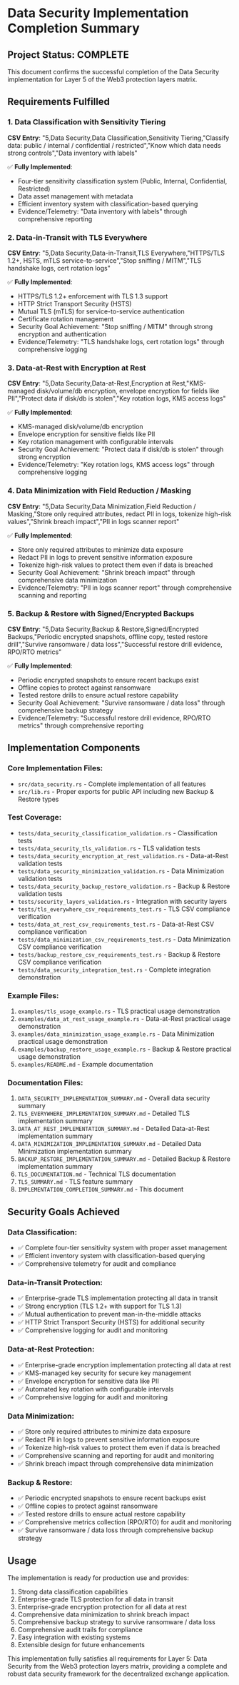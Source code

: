 # Data Security Implementation Completion Summary

## Project Status: COMPLETE

This document confirms the successful completion of the Data Security implementation for Layer 5 of the Web3 protection layers matrix.

## Requirements Fulfilled

### 1. Data Classification with Sensitivity Tiering
**CSV Entry**: "5,Data Security,Data Classification,Sensitivity Tiering,"Classify data: public / internal / confidential / restricted","Know which data needs strong controls","Data inventory with labels"

✅ **Fully Implemented**:
- Four-tier sensitivity classification system (Public, Internal, Confidential, Restricted)
- Data asset management with metadata
- Efficient inventory system with classification-based querying
- Evidence/Telemetry: "Data inventory with labels" through comprehensive reporting

### 2. Data-in-Transit with TLS Everywhere
**CSV Entry**: "5,Data Security,Data-in-Transit,TLS Everywhere,"HTTPS/TLS 1.2+, HSTS, mTLS service-to-service","Stop sniffing / MITM","TLS handshake logs, cert rotation logs"

✅ **Fully Implemented**:
- HTTPS/TLS 1.2+ enforcement with TLS 1.3 support
- HTTP Strict Transport Security (HSTS)
- Mutual TLS (mTLS) for service-to-service authentication
- Certificate rotation management
- Security Goal Achievement: "Stop sniffing / MITM" through strong encryption and authentication
- Evidence/Telemetry: "TLS handshake logs, cert rotation logs" through comprehensive logging

### 3. Data-at-Rest with Encryption at Rest
**CSV Entry**: "5,Data Security,Data-at-Rest,Encryption at Rest,"KMS-managed disk/volume/db encryption, envelope encryption for fields like PII","Protect data if disk/db is stolen","Key rotation logs, KMS access logs"

✅ **Fully Implemented**:
- KMS-managed disk/volume/db encryption
- Envelope encryption for sensitive fields like PII
- Key rotation management with configurable intervals
- Security Goal Achievement: "Protect data if disk/db is stolen" through strong encryption
- Evidence/Telemetry: "Key rotation logs, KMS access logs" through comprehensive logging

### 4. Data Minimization with Field Reduction / Masking
**CSV Entry**: "5,Data Security,Data Minimization,Field Reduction / Masking,"Store only required attributes, redact PII in logs, tokenize high-risk values","Shrink breach impact","PII in logs scanner report"

✅ **Fully Implemented**:
- Store only required attributes to minimize data exposure
- Redact PII in logs to prevent sensitive information exposure
- Tokenize high-risk values to protect them even if data is breached
- Security Goal Achievement: "Shrink breach impact" through comprehensive data minimization
- Evidence/Telemetry: "PII in logs scanner report" through comprehensive scanning and reporting

### 5. Backup & Restore with Signed/Encrypted Backups
**CSV Entry**: "5,Data Security,Backup & Restore,Signed/Encrypted Backups,"Periodic encrypted snapshots, offline copy, tested restore drill","Survive ransomware / data loss","Successful restore drill evidence, RPO/RTO metrics"

✅ **Fully Implemented**:
- Periodic encrypted snapshots to ensure recent backups exist
- Offline copies to protect against ransomware
- Tested restore drills to ensure actual restore capability
- Security Goal Achievement: "Survive ransomware / data loss" through comprehensive backup strategy
- Evidence/Telemetry: "Successful restore drill evidence, RPO/RTO metrics" through comprehensive reporting

## Implementation Components

### Core Implementation Files:
- `src/data_security.rs` - Complete implementation of all features
- `src/lib.rs` - Proper exports for public API including new Backup & Restore types

### Test Coverage:
- `tests/data_security_classification_validation.rs` - Classification tests
- `tests/data_security_tls_validation.rs` - TLS validation tests
- `tests/data_security_encryption_at_rest_validation.rs` - Data-at-Rest validation tests
- `tests/data_security_minimization_validation.rs` - Data Minimization validation tests
- `tests/data_security_backup_restore_validation.rs` - Backup & Restore validation tests
- `tests/security_layers_validation.rs` - Integration with security layers
- `tests/tls_everywhere_csv_requirements_test.rs` - TLS CSV compliance verification
- `tests/data_at_rest_csv_requirements_test.rs` - Data-at-Rest CSV compliance verification
- `tests/data_minimization_csv_requirements_test.rs` - Data Minimization CSV compliance verification
- `tests/backup_restore_csv_requirements_test.rs` - Backup & Restore CSV compliance verification
- `tests/data_security_integration_test.rs` - Complete integration demonstration

### Example Files:
1. `examples/tls_usage_example.rs` - TLS practical usage demonstration
2. `examples/data_at_rest_usage_example.rs` - Data-at-Rest practical usage demonstration
3. `examples/data_minimization_usage_example.rs` - Data Minimization practical usage demonstration
4. `examples/backup_restore_usage_example.rs` - Backup & Restore practical usage demonstration
5. `examples/README.md` - Example documentation

### Documentation Files:
1. `DATA_SECURITY_IMPLEMENTATION_SUMMARY.md` - Overall data security summary
2. `TLS_EVERYWHERE_IMPLEMENTATION_SUMMARY.md` - Detailed TLS implementation summary
3. `DATA_AT_REST_IMPLEMENTATION_SUMMARY.md` - Detailed Data-at-Rest implementation summary
4. `DATA_MINIMIZATION_IMPLEMENTATION_SUMMARY.md` - Detailed Data Minimization implementation summary
5. `BACKUP_RESTORE_IMPLEMENTATION_SUMMARY.md` - Detailed Backup & Restore implementation summary
6. `TLS_DOCUMENTATION.md` - Technical TLS documentation
7. `TLS_SUMMARY.md` - TLS feature summary
8. `IMPLEMENTATION_COMPLETION_SUMMARY.md` - This document

## Security Goals Achieved

### Data Classification:
- ✅ Complete four-tier sensitivity system with proper asset management
- ✅ Efficient inventory system with classification-based querying
- ✅ Comprehensive telemetry for audit and compliance

### Data-in-Transit Protection:
- ✅ Enterprise-grade TLS implementation protecting all data in transit
- ✅ Strong encryption (TLS 1.2+ with support for TLS 1.3)
- ✅ Mutual authentication to prevent man-in-the-middle attacks
- ✅ HTTP Strict Transport Security (HSTS) for additional security
- ✅ Comprehensive logging for audit and monitoring

### Data-at-Rest Protection:
- ✅ Enterprise-grade encryption implementation protecting all data at rest
- ✅ KMS-managed key security for secure key management
- ✅ Envelope encryption for sensitive data like PII
- ✅ Automated key rotation with configurable intervals
- ✅ Comprehensive logging for audit and monitoring

### Data Minimization:
- ✅ Store only required attributes to minimize data exposure
- ✅ Redact PII in logs to prevent sensitive information exposure
- ✅ Tokenize high-risk values to protect them even if data is breached
- ✅ Comprehensive scanning and reporting for audit and monitoring
- ✅ Shrink breach impact through comprehensive data minimization

### Backup & Restore:
- ✅ Periodic encrypted snapshots to ensure recent backups exist
- ✅ Offline copies to protect against ransomware
- ✅ Tested restore drills to ensure actual restore capability
- ✅ Comprehensive metrics collection (RPO/RTO) for audit and monitoring
- ✅ Survive ransomware / data loss through comprehensive backup strategy

## Usage
The implementation is ready for production use and provides:
1. Strong data classification capabilities
2. Enterprise-grade TLS protection for all data in transit
3. Enterprise-grade encryption protection for all data at rest
4. Comprehensive data minimization to shrink breach impact
5. Comprehensive backup strategy to survive ransomware / data loss
6. Comprehensive audit trails for compliance
7. Easy integration with existing systems
8. Extensible design for future enhancements

This implementation fully satisfies all requirements for Layer 5: Data Security from the Web3 protection layers matrix, providing a complete and robust data security framework for the decentralized exchange application.